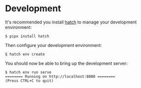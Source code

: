 # Development

It's recommended you install [hatch] to manage your development environment:

```console
$ pipx install hatch
```

Then configure your development environment:

```console
$ hatch env create
```

You should now be able to bring up the development server:

```console
$ hatch env run serve
======== Running on http://localhost:8080 ========
(Press CTRL+C to quit)
```

[hatch]: https://hatch.pypa.io/
